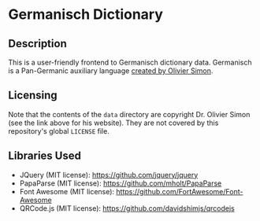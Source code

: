 # Germanisch Dictionary

## Description

This is a user-friendly frontend to Germanisch dictionary data. Germanisch is a Pan-Germanic auxiliary language [created by Olivier Simon](http://sambahsa.pbworks.com/w/page/153333312/Germanisch).

## Licensing

Note that the contents of the `data` directory are copyright Dr. Olivier Simon (see the link above for his website). They are not covered by this repository's global `LICENSE` file. 

## Libraries Used

- JQuery (MIT license): https://github.com/jquery/jquery
- PapaParse (MIT license): https://github.com/mholt/PapaParse
- Font Awesome (MIT license): https://github.com/FortAwesome/Font-Awesome
- QRCode.js (MIT license): https://github.com/davidshimjs/qrcodejs
